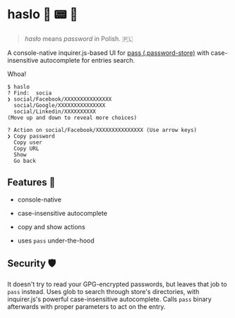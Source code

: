 # haslo 🤖 📟 🦖

> *hasło* means *password* in Polish. 🇵🇱

A console-native inquirer.js-based UI for [pass (.password-store)](https://www.passwordstore.org/) with case-insensitive autocomplete for entries search.

Whoa!

```
$ haslo
? Find:  socia
❯ social/Facebook/XXXXXXXXXXXXXXX
  social/Google/XXXXXXXXXXXXXXX
  social/Linkedin/XXXXXXXXXX
(Move up and down to reveal more choices)
```

```
? Action on social/Facebook/XXXXXXXXXXXXXXX (Use arrow keys)
❯ Copy password 
  Copy user 
  Copy URL 
  Show 
  Go back 
```

## Features 🐙

- console-native

- case-insensitive autocomplete

- copy and show actions

- uses `pass` under-the-hood

## Security 🛡️

It doesn't try to read your GPG-encrypted passwords, but leaves that job to `pass` instead. Uses glob to search through store's directories, with inquirer.js's powerful case-insensitive autocomplete. Calls `pass` binary afterwards with proper parameters to act on the entry.
